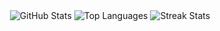 <div align="center">
  <img src="https://github-readme-stats.vercel.app/api?username=indu-304&show_icons=true&theme=dark" alt="GitHub Stats">
  <img src="https://github-readme-stats.vercel.app/api/top-langs/?username=indu-304&layout=compact&theme=dark" alt="Top Languages">
  <img src="https://github-readme-streak-stats.herokuapp.com/?user=indu-304&theme=dark" alt="Streak Stats">
</div>

